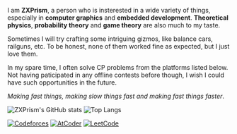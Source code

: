 I am **ZXPrism**, a person who is insterested in a wide variety of things, especially in **computer graphics** and **embedded development**. **Theoretical physics**, **probability theory** and **game theory** are also much to my taste.

Sometimes I will try crafting some intriguing gizmos, like balance cars, railguns, etc. To be honest, none of them worked fine as expected, but I just love them.

In my spare time, I often solve CP problems from the platforms listed below. Not having paticipated in any offline contests before though, I wish I could have such opportunities in the future.

*Making fast things, making slow things fast and making fast things faster*.

![ZXPrism's GitHub stats](https://github-readme-stats.vercel.app/api?username=ZXPrism&show_icons=true&theme=transparent)
![Top Langs](https://github-readme-stats.vercel.app/api/top-langs/?username=ZXPrism&layout=compact&exclude_repo=ZXPrism.github.io,EmbeddedSystemDesign)

[![Codeforces](https://img.shields.io/badge/Codeforces-SPECIALIST_1476-03a89e?style=for-the-badge)](https://codeforces.com/profile/DarkS0uls)
[![AtCoder](https://img.shields.io/badge/atcoder-6 Kyu_812-008000?style=for-the-badge)](https://atcoder.jp/users/DarkS0uls)
[![LeetCode](https://img.shields.io/badge/leetcode-1875-0000ff?style=for-the-badge)](https://leetcode.cn/u/zhouleyi2003/)

